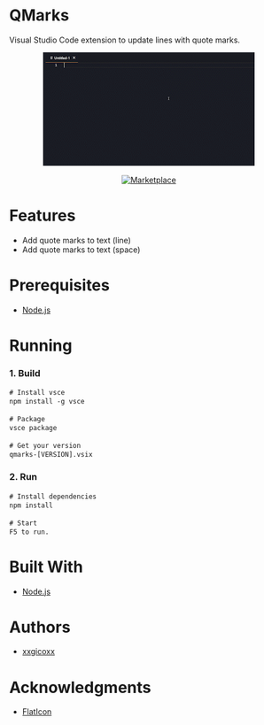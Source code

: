 # QMarks
Visual Studio Code extension to update lines with quote marks.

<p align="center">
  <img src="assets/imgs/qmarks.gif">
</p>

<p align="center">
  <a href="https://marketplace.visualstudio.com/items?itemName=xxgicoxx.qmarks">
    <img alt="Marketplace" src="https://img.shields.io/visual-studio-marketplace/d/xxgicoxx.qmarks.svg">
  </a>
</p>

# Features
* Add quote marks to text (line)
* Add quote marks to text (space)

# Prerequisites
* [Node.js](https://nodejs.org/en/)

# Running
### 1. Build
````
# Install vsce
npm install -g vsce

# Package
vsce package

# Get your version
qmarks-[VERSION].vsix
````

### 2. Run
````
# Install dependencies
npm install

# Start
F5 to run.
````

# Built With
* [Node.js](https://nodejs.org/en/)

# Authors
* [xxgicoxx](https://github.com/xxgicoxx)

# Acknowledgments
* [FlatIcon](https://www.flaticon.com/)